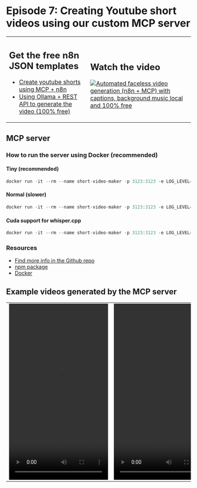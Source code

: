 # Episode 7: Creating Youtube short videos using our custom MCP server

<table>
  <tr>
    <td style="vertical-align: top;">
      <h2>Get the free n8n JSON templates</h2>
      <ul>
        <li><a href="youtube_shorts_with_mcp_server.json">Create youtube shorts using MCP + n8n</a></li>
        <li><a href="short-video-maker-rest-api.json">Using Ollama + REST API to generate the video (100% free)</a></li>
      </ul>
    </td>
    <td>
      <h2>Watch the video</h2>
      <a href="https://www.youtube.com/watch?v=jzsQpn-AciM">
        <img src="https://img.youtube.com/vi/jzsQpn-AciM/0.jpg" alt="Automated faceless video generation (n8n + MCP) with captions, background music local and 100% free" />
      </a>
    </td>
  </tr>
</table>

## MCP server

### How to run the server using Docker (recommended)

#### Tiny (recommended)

```jsx
docker run -it --rm --name short-video-maker -p 3123:3123 -e LOG_LEVEL=debug -e PEXELS_API_KEY= gyoridavid/short-video-maker:latest-tiny
```

#### Normal (slower)

```jsx
docker run -it --rm --name short-video-maker -p 3123:3123 -e LOG_LEVEL=debug -e PEXELS_API_KEY= gyoridavid/short-video-maker:latest
```

#### Cuda support for whisper.cpp

```jsx
docker run -it --rm --name short-video-maker -p 3123:3123 -e LOG_LEVEL=debug -e PEXELS_API_KEY= --gpus=all gyoridavid/short-video-maker:latest-cuda
```

### Resources
- [Find more info in the Github repo](https://github.com/gyoridavid/short-video-maker)
- [npm package](https://www.npmjs.com/package/short-video-maker)
- [Docker](https://hub.docker.com/r/gyoridavid/short-video-maker)

## Example videos generated by the MCP server

<table>
  <tr>
    <td>
      <video src="https://github.com/user-attachments/assets/c4ec945b-dbfd-44b0-b8a4-67c93bc576cd" width="270" height="480"></video>
    </td>
    <td>
      <video src="https://github.com/user-attachments/assets/87a7678b-2a1c-4894-815d-3170a77cf5d4" width="270" height="480"></video>
    </td>
    <td>
      <video src="https://github.com/user-attachments/assets/4d20538a-f8bc-49dc-a41d-b5c4e265d161" width="270" height="480"></video>
    </td>
  </tr>
</table>

